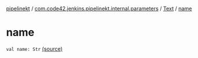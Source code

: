 [pipelinekt](../../index.md) / [com.code42.jenkins.pipelinekt.internal.parameters](../index.md) / [Text](index.md) / [name](./name.md)

# name

`val name: Str` [(source)](https://github.com/code42/pipelinekt/tree/master/internal/src/main/kotlin/com/code42/jenkins/pipelinekt/internal/parameters/Text.kt#L13)